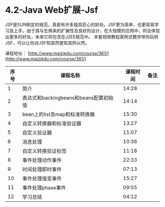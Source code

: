 # 4.2-Java Web扩展-Jsf

JSF是SUN制定的规范，真是有许多独具匠心的妙处。JSF更为简单，也更容易学习及上手。由于其与生俱来的扩展性及良好的设计，在大规模的应用中，将会体现出更多的好处，未来它将包含在J2EE规范中。 本套视频教程案例式教学带你玩转JSF，可以让你对JSF知其然更知其所以然。

课程地址：  [http://www.maiziedu.com/course/361/](http://www.maiziedu.com/course/361/)

| 序号 | 课程名称 | 课程时间 | 备注 |
| --- | --- | --- | --- |
| 1 | 简介 | 14:28 | |
| 2 | 表达式和backingbeans和beans配置初始值 | 14:14 | |
| 3 | bean上的list及map和标准转换器 | 15:30 | |
| 4 | 自定义转换器和标准验证器 | 13:27 | |
| 5 | 自定义验证器 | 11:07 | |
| 6 | 消息处理 | 10:36 | |
| 7 | 自定义转换验证标签 | 11:18 | |
| 8 | 事件处理动作事件 | 22:33 | |
| 9 | 时间处理即时事件 | 07:13 | |
| 10 | 事件处理值变事件 | 15:27 | |
| 11 | 事件处理phase事件 | 09:55 | |
| 12 | 学习总结 | 04:12 | |
